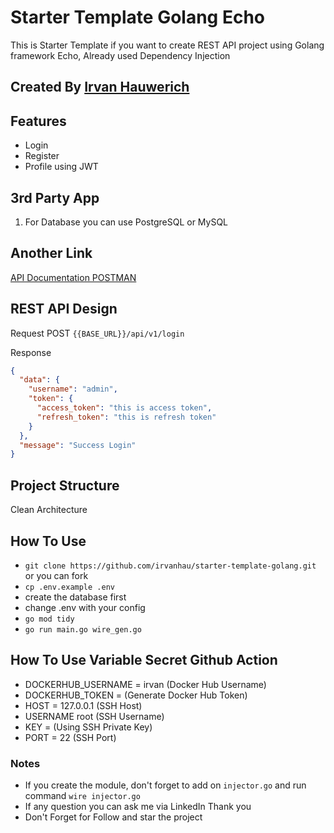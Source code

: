 # Starter Template Golang Echo

This is Starter Template if you want to create REST API project using Golang framework Echo, Already used Dependency Injection

## Created By [Irvan Hauwerich](https://www.linkedin.com/in/irvan-hauwerich-b953a822b/)

## Features

- Login
- Register
- Profile using JWT

## 3rd Party App

1. For Database you can use PostgreSQL or MySQL

## Another Link

[API Documentation POSTMAN](https://documenter.getpostman.com/view/33387055/2sAY4uE4VB)

## REST API Design

Request POST ```{{BASE_URL}}/api/v1/login```

Response

```json
{
  "data": {
    "username": "admin",
    "token": {
      "access_token": "this is access token",
      "refresh_token": "this is refresh token"
    }
  },
  "message": "Success Login"
}
```

## Project Structure

Clean Architecture

## How To Use

- ```git clone https://github.com/irvanhau/starter-template-golang.git``` or you can fork
- ```cp .env.example .env```
- create the database first
- change .env with your config
- ```go mod tidy```
- ```go run main.go wire_gen.go```

## How To Use Variable Secret Github Action
- DOCKERHUB_USERNAME = irvan (Docker Hub Username)
- DOCKERHUB_TOKEN = (Generate Docker Hub Token)
- HOST = 127.0.0.1 (SSH Host)
- USERNAME root (SSH Username)
- KEY = (Using SSH Private Key)
- PORT = 22 (SSH Port)

### Notes

- If you create the module, don't forget to add on ```injector.go``` and run command ```wire injector.go```
- If any question you can ask me via LinkedIn Thank you
- Don't Forget for Follow and star the project